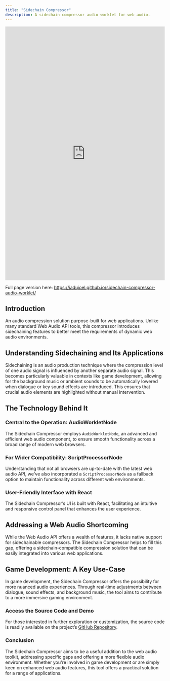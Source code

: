 ```yaml
---
title: "Sidechain Compressor"
description: A sidechain compressor audio worklet for web audio.
---
```


<iframe src=https://jadujoel.github.io/sidechain-compressor-audio-worklet/index.html style="height:800px;width:100%;border:none;"></iframe>

Full page version here: https://jadujoel.github.io/sidechain-compressor-audio-worklet/

## Introduction

An audio compression solution purpose-built for web applications. Unlike many standard Web Audio API tools, this compressor introduces sidechaining features to better meet the requirements of dynamic web audio environments.

## Understanding Sidechaining and Its Applications

Sidechaining is an audio production technique where the compression level of one audio signal is influenced by another separate audio signal. This becomes particularly valuable in contexts like game development, allowing for the background music or ambient sounds to be automatically lowered when dialogue or key sound effects are introduced. This ensures that crucial audio elements are highlighted without manual intervention.

## The Technology Behind It

### Central to the Operation: AudioWorkletNode

The Sidechain Compressor employs `AudioWorkletNode`, an advanced and efficient web audio component, to ensure smooth functionality across a broad range of modern web browsers.

### For Wider Compatibility: ScriptProcessorNode

Understanding that not all browsers are up-to-date with the latest web audio API, we've also incorporated a `ScriptProcessorNode` as a fallback option to maintain functionality across different web environments.

### User-Friendly Interface with React

The Sidechain Compressor’s UI is built with React, facilitating an intuitive and responsive control panel that enhances the user experience.

## Addressing a Web Audio Shortcoming

While the Web Audio API offers a wealth of features, it lacks native support for sidechainable compressors. The Sidechain Compressor helps to fill this gap, offering a sidechain-compatible compression solution that can be easily integrated into various web applications.

## Game Development: A Key Use-Case

In game development, the Sidechain Compressor offers the possibility for more nuanced audio experiences. Through real-time adjustments between dialogue, sound effects, and background music, the tool aims to contribute to a more immersive gaming environment.

### Access the Source Code and Demo

For those interested in further exploration or customization, the source code is readily available on the project’s [GitHub Repository](https://github.com/jadujoel/sidechain-compressor-audio-worklet).

### Conclusion

The Sidechain Compressor aims to be a useful addition to the web audio toolkit, addressing specific gaps and offering a more flexible audio environment. Whether you're involved in game development or are simply keen on enhanced web audio features, this tool offers a practical solution for a range of applications.
